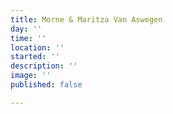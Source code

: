 ```yaml
---
title: Morne & Maritza Van Aswegen
day: ''
time: ''
location: ''
started: ''
description: ''
image: ''
published: false

---
```

